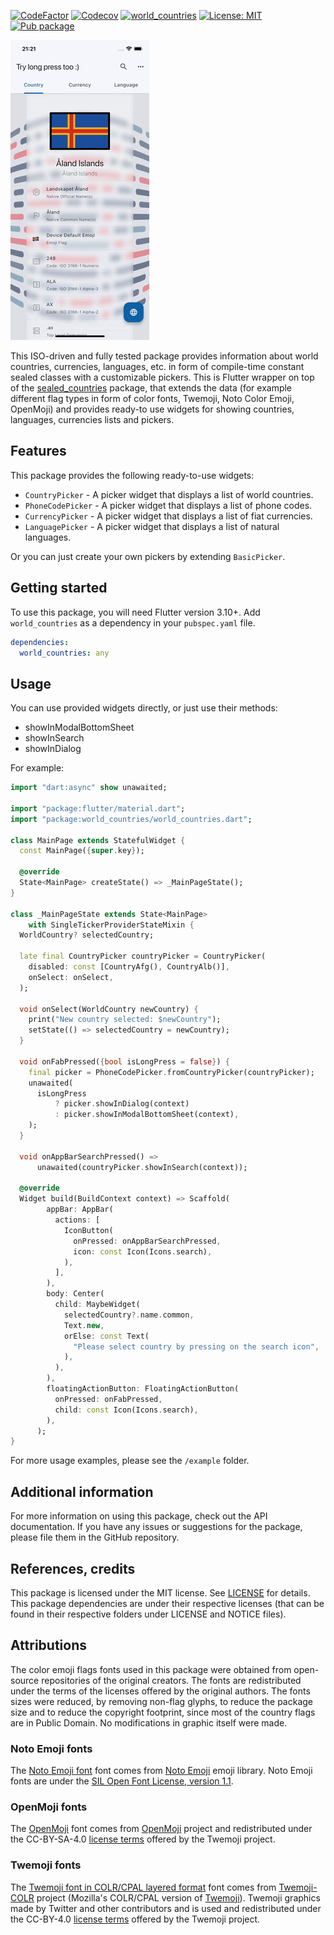 [![CodeFactor](https://www.codefactor.io/repository/github/tsinis/sealed_world/badge)](https://www.codefactor.io/repository/github/tsinis/sealed_world)
[![Codecov](https://codecov.io/github/tsinis/sealed_world/branch/main/graph/badge.svg)](https://app.codecov.io/github/tsinis/sealed_world/flags)
[![world_countries](https://github.com/tsinis/sealed_world/actions/workflows/world_countries.yaml/badge.svg)](https://github.com/tsinis/sealed_world/actions/workflows/world_countries.yaml)
[![License: MIT](https://img.shields.io/badge/License-MIT-yellow.svg)](https://opensource.org/licenses/MIT)
[![Pub package](https://img.shields.io/pub/v/world_countries.svg)](https://pub.dev/packages/world_countries)

![Example](https://github.com/tsinis/sealed_world/blob/main/packages/world_countries/doc/example.gif)

This ISO-driven and fully tested package provides information about world countries, currencies, languages, etc. in form of compile-time constant sealed classes with a customizable pickers. This is Flutter wrapper on top of the [sealed_countries](https://pub.dev/packages/sealed_countries) package, that extends the data (for example different flag types in form of color fonts, Twemoji, Noto Color Emoji, OpenMoji) and provides ready-to use widgets for showing countries, languages, currencies lists and pickers.

## Features

This package provides the following ready-to-use widgets:

* `CountryPicker` - A picker widget that displays a list of world countries.
* `PhoneCodePicker` - A picker widget that displays a list of phone codes.
* `CurrencyPicker` - A picker widget that displays a list of fiat currencies.
* `LanguagePicker` - A picker widget that displays a list of natural languages.

Or you can just create your own pickers by extending `BasicPicker`.

## Getting started

To use this package, you will need Flutter version 3.10+. Add `world_countries` as a dependency in your `pubspec.yaml` file.

```yaml
dependencies:
  world_countries: any
```

## Usage

You can use provided widgets directly, or just use their methods:

* showInModalBottomSheet
* showInSearch
* showInDialog

For example:

```dart
import "dart:async" show unawaited;

import "package:flutter/material.dart";
import "package:world_countries/world_countries.dart";

class MainPage extends StatefulWidget {
  const MainPage({super.key});

  @override
  State<MainPage> createState() => _MainPageState();
}

class _MainPageState extends State<MainPage>
    with SingleTickerProviderStateMixin {
  WorldCountry? selectedCountry;

  late final CountryPicker countryPicker = CountryPicker(
    disabled: const [CountryAfg(), CountryAlb()],
    onSelect: onSelect,
  );

  void onSelect(WorldCountry newCountry) {
    print("New country selected: $newCountry");
    setState(() => selectedCountry = newCountry);
  }

  void onFabPressed({bool isLongPress = false}) {
    final picker = PhoneCodePicker.fromCountryPicker(countryPicker);
    unawaited(
      isLongPress
          ? picker.showInDialog(context)
          : picker.showInModalBottomSheet(context),
    );
  }

  void onAppBarSearchPressed() =>
      unawaited(countryPicker.showInSearch(context));

  @override
  Widget build(BuildContext context) => Scaffold(
        appBar: AppBar(
          actions: [
            IconButton(
              onPressed: onAppBarSearchPressed,
              icon: const Icon(Icons.search),
            ),
          ],
        ),
        body: Center(
          child: MaybeWidget(
            selectedCountry?.name.common,
            Text.new,
            orElse: const Text(
              "Please select country by pressing on the search icon",
            ),
          ),
        ),
        floatingActionButton: FloatingActionButton(
          onPressed: onFabPressed,
          child: const Icon(Icons.search),
        ),
      );
}
```

For more usage examples, please see the `/example` folder.

## Additional information

For more information on using this package, check out the API documentation.
If you have any issues or suggestions for the package, please file them in the GitHub repository.

## References, credits

This package is licensed under the MIT license. See [LICENSE](./LICENSE) for details. This package dependencies are under their respective licenses (that can be found in their respective folders under LICENSE and NOTICE files).

## Attributions

The color emoji flags fonts used in this package were obtained from open-source repositories of the original creators. The fonts are redistributed under the terms of the licenses offered by the original authors. The fonts sizes were reduced, by removing non-flag glyphs, to reduce the package size and to reduce the copyright footprint, since most of the country flags are in Public Domain. No modifications in graphic itself were made.

### Noto Emoji fonts

The [Noto Emoji font](./lib/assets/fonts/NotoEmoji/) font comes from [Noto Emoji](https://github.com/googlefonts/noto-emoji) emoji library. Noto Emoji fonts are under the [SIL Open Font License, version 1.1](https://scripts.sil.org/OFL).

### OpenMoji fonts

The [OpenMoji](./lib/assets/fonts/OpenMoji/) font comes from [OpenMoji](https://github.com/hfg-gmuend/openmoji) project and redistributed under the CC-BY-SA-4.0 [license terms](https://creativecommons.org/licenses/by-sa/4.0/) offered by the Twemoji project.

### Twemoji fonts

The [Twemoji font in COLR/CPAL layered format](./lib/assets/fonts/Twemoji/) font comes from [Twemoji-COLR](https://github.com/mozilla/twemoji-colr) project (Mozilla's COLR/CPAL version of [Twemoji](https://github.com/twitter/twemoji)). Twemoji graphics made by Twitter and other contributors
and is used and redistributed under the CC-BY-4.0 [license terms](https://creativecommons.org/licenses/by/4.0) offered by the Twemoji project.
